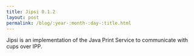 ```yaml
---
title: Jipsi 0.1.2
layout: post
permalink: /blog/:year-:month-:day-:title.html
---
```


Jipsi is an implementation of the Java Print Service to communicate with cups over IPP.
